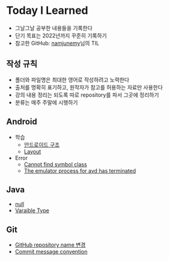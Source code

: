 # Today I Learned
* 그날그날 공부한 내용들을 기록한다
* 단기 목표는 2022년까지 꾸준히 기록하기
* 참고한 GitHub: [namjunemy](https://github.com/namjunemy/TIL)님의 TIL

## 작성 규칙
* 폴더와 파일명은 최대한 영어로 작성하려고 노력한다
* 출처를 명확히 표기하고, 원작자가 참고를 허용하는 자료만 사용한다
* 강의 내용 정리는 되도록 따로 repository를 파서 그곳에 정리하기
* 분류는 매주 주말에 시행하기

## Android
* 학습
  * [안드로이드 구조](https://github.com/Moojun/TIL/blob/main/Android/Architecture.md)
  * [Layout](https://github.com/Moojun/TIL/blob/main/Android/Layout.md)
* Error 
  * [Cannot find symbol class](https://github.com/Moojun/TIL/blob/main/Android/cannot_find_symbol_error.md)
  * [The emulator process for avd has terminated](https://github.com/Moojun/TIL/blob/main/Android/emulator_process_terminated_error.md)

## Java
* [null](https://github.com/Moojun/TIL/blob/main/Java/null.md)
* [Varaible Type](https://github.com/Moojun/TIL/blob/main/Java/Variable_Type.md)

## Git
* [GitHub repository name 변경](https://github.com/Moojun/TIL/blob/main/git/RepositoryName.md)
* [Commit message convention](https://github.com/Moojun/TIL/blob/main/git/commit-convention.md)

  

